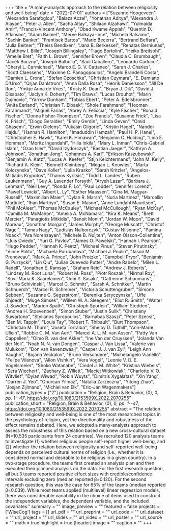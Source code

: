 +++
title = "A many-analysts approach to the relation between religiosity and well-being"
date = "2022-07-01"
authors = ["Suzanne Hoogeveen", "Alexandra Sarafoglou", "Balazs Aczel", "Yonathan Aditya", "Alexandra J. Alayan", "Peter J. Allen", "Sacha Altay", "Shilaan Alzahawi", "Yulmaida Amir", "Francis-Vincent Anthony", "Obed Kwame Appiah", "Quentin D. Atkinson", "Adam Baimel", "Merve Balkaya-Ince", "Michela Balsamo", "Sachin Banker", "Frantisek Bartos", "Mario Becerra", "Bertrand Beffara", "Julia Beitner", "Theiss Bendixen", "Jana B. Berkessel", "Renatas Berniunas", "Matthew I. Billet", "Joseph Billingsley", "Tiago Bortolini", "Heiko Breitsohl", "Amelie Bret", "Faith L. Brown", "Jennifer Brown", "Claudia C. Brumbaugh", "Jacek Buczny", "Joseph Bulbulia", "Saul Caballero", "Leonardo Carlucci", "Cheryl L. Carmichael", "Marco E. G. V. Cattaneo", "Sarah J. Charles", "Scott Claessens", "Maxinne C. Panagopoulos", "Angelo Brandelli Costa", "Damien L. Crone", "Stefan Czoschke", "Christian Czymara", "E. Damiano D'Urso", "Orjan Dahlstrom", "Anna Dalla Rosa", "Henrik Danielsson", "Jill De Ron", "Ymkje Anna de Vries", "Kristy K. Dean", "Bryan J. Dik", "David J. Disabato", "Jaclyn K. Doherty", "Tim Draws", "Lucas Drouhot", "Marin Dujmovic", "Yarrow Dunham", "Tobias Ebert", "Peter A. Edelsbrunner", "Anita Eerland", "Christian T. Elbaek", "Shole Farahmand", "Hooman Farahmand", "Miguel Farias", "Abrey A. Feliccia", "Kyle Fischer", "Ronald Fischer", "Donna Fisher-Thompson", "Zoe Francis", "Susanne Frick", "Lisa K. Frisch", "Diogo Geraldes", "Emily Gerdin", "Linda Geven", "Omid Ghasemi", "Erwin Gielens", "Vukasin Gligoric", "Kristin Hagel", "Nandor Hajdu", "Hannah R. Hamilton", "Imaduddin Hamzah", "Paul H. P. Hanel", "Christopher E. Hawk", "Karel K. Himawan", "Benjamin C. Holding", "Lina E. Homman", "Moritz Ingendahl", "Hilla Inkila", "Mary L. Inman", "Chris-Gabriel Islam", "Ozan Isler", "David Izydorczyk", "Bastian Jaeger", "Kathryn A. Johnson", "Jonathan Jong", "Johannes A. Karl", "Erikson Kaszubowski", "Benjamin A. Katz", "Lucas A. Keefer", "Stijn Kelchtermans", "John M. Kelly", "Richard A. Klein", "Bennett Kleinberg", "Megan L. Knowles", "Marta Kolczynska", "Dave Koller", "Julia Krasko", "Sarah Kritzler", "Angelos-Miltiadis Krypotos", "Thanos Kyritsis", "Todd L. Landes", "Ruben Laukenmann", "Guy A. Lavender Forsyth", "Aryeh Lazar", "Barbara J. Lehman", "Neil Levy", "Ronda F. Lo", "Paul Lodder", "Jennifer Lorenz", "Pawel Lowicki", "Albert L. Ly", "Esther Maassen", "Gina M. Magyar-Russell", "Maximilian Maier", "Dylan R. Marsh", "Nuria Martinez", "Marcellin Martinie", "Ihan Martoyo", "Susan E. Mason", "Anne Lundahl Mauritsen", "Phil McAleer", "Thomas McCauley", "Michael McCullough", "Ryan McKay", "Camilla M. McMahon", "Amelia A. McNamara", "Kira K. Means", "Brett Mercier", "Panagiotis Mitkidis", "Benoit Monin", "Jordan W. Moon", "David Moreau", "Jonathan Morgan", "James Murphy", "George Muscatt", "Christof Nagel", "Tamas Nagy", "Ladislas Nalborczyk", "Gustav Nilsonne", "Pamina Noack", "Ara Norenzayan", "Michele B. Nuijten", "Anton Olsson-Collentine", "Lluis Oviedo", "Yuri G. Pavlov", "James O. Pawelski", "Hannah I. Pearson", "Hugo Pedder", "Hannah K. Peetz", "Michael Pinus", "Steven Pirutinsky", "Vince Polito", "Michaela Porubanova", "Michael J. Poulin", "Jason M. Prenoveau", "Mark A. Prince", "John Protzko", "Campbell Pryor", "Benjamin G. Purzycki", "Lin Qiu", "Julian Quevedo Putter", "Andre Rabelo", "Milen L. Radell", "Jonathan E. Ramsay", "Graham Reid", "Andrew J. Roberts", "Lindsey M. Root Luna", "Robert M. Ross", "Piotr Roszak", "Nirmal Roy", "Suvi-Maria K. Saarelainen", "Joni Y. Sasaki", "Catherine Schaumans", "Bruno Schivinski", "Marcel C. Schmitt", "Sarah A. Schnitker", "Martin Schnuerch", "Marcel R. Schreiner", "Victoria Schuttengruber", "Simone Sebben", "Suzanne C. Segerstrom", "Berenika Seryczynska", "Uffe Shjoedt", "Muge Simsek", "Willem W. A. Sleegers", "Eliot R. Smith", "Walter J. Sowden", "Marion Spath", "Christoph Sporlein", "William Stedden", "Andrea H. Stoevenbelt", "Simon Stuber", "Justin Sulik", "Christiany Suwartono", "Stylianos Syropoulos", "Barnabas Szaszi", "Peter Szecsi", "Ben M. Tappin", "Louis Tay", "Robert T. Thibault", "Burt Thompson", "Christian M. Thurn", "Josefa Torralba", "Shelby D. Tuthill", "Ann-Marie Ullein", "Robbie C. M. Van Aert", "Marcel A. L. M. van Assen", "Patty Van Cappellen", "Olmo R. van den Akker", "Ine Van der Cruyssen", "Jolanda Van der Noll", "Noah N. N. van Dongen", "Caspar J. Van Lissa", "Valerie van Mulukom", "Don van Ravenzwaaij", "Casper J. J. van Zyl", "Leigh Ann Vaughn", "Bojana Veckalov", "Bruno Verschuere", "Michelangelo Vianello", "Felipe Vilanova", "Allon Vishkin", "Vera Vogel", "Leonie V. D. E. Vogelsmeier", "Shoko Watanabe", "Cindel J. M. White", "Kristina Wiebels", "Sera Wiechert", "Zachary Z. Willett", "Maciej Witkowiak", "Charlotte V. O. Witvliet", "Dylan Wiwad", "Robin Wuyts", "Dimitris Xygalatas", "Xin Yang", "Darren J. Yeo", "Onurcan Yilmaz", "Natalia Zarzeczna", "Yitong Zhao", "Josjan Zijlmans", "Michiel van Elk", "Eric-Jan Wagenmakers"]
publication_types = ["2"]
publication = "Religion, Brain & Behavior, (0), 0, _pp. 1--47_, https://doi.org/10.1080/2153599X.2022.2070255"
publication_short = "Religion, Brain & Behavior, (0), 0, _pp. 1--47_, https://doi.org/10.1080/2153599X.2022.2070255"
abstract = "The relation between religiosity and well-being is one of the most researched topics in the psychology of religion, yet the directionality and robustness of the effect remains debated. Here, we adopted a many-analysts approach to assess the robustness of this relation based on a new cross-cultural dataset (N=10,535 participants from 24 countries). We recruited 120 analysis teams to investigate (1) whether religious people self-report higher well-being, and (2) whether the relation between religiosity and self-reported well-being depends on perceived cultural norms of religion (i.e., whether it is considered normal and desirable to be religious in a given country). In a two-stage procedure, the teams first created an analysis plan and then executed their planned analysis on the data. For the first research question, all but 3 teams reported positive effect sizes with credible/confidence intervals excluding zero (median reported β=0.120). For the second research question, this was the case for 65% of the teams (median reported β=0.039). While most teams applied (multilevel) linear regression models, there was considerable variability in the choice of items used to construct the independent variables, the dependent variable, and the included covariates."
summary = ""
image_preview = ""
featured = false
projects = ['WiseCog']
tags = []
url_pdf = ""
url_preprint = ""
url_code = ""
url_dataset = ""
url_project = ""
url_slides = ""
url_video = ""
url_poster = ""
url_source = ""
math = true
highlight = true
[header]
image = ""
caption = ""
+++
